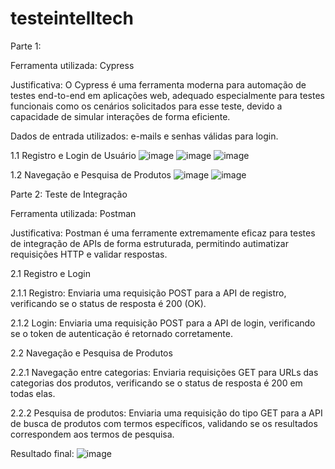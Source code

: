 # testeintelltech
Parte 1:

Ferramenta utilizada: Cypress

Justificativa: O Cypress é uma ferramenta moderna para automação de testes end-to-end em aplicações web, adequado especialmente para testes funcionais como os cenários solicitados para esse teste, devido a capacidade de simular interações de forma eficiente. 

Dados de entrada utilizados: e-mails e senhas válidas para login. 

1.1 Registro e Login de Usuário
![image](https://github.com/user-attachments/assets/4d373e6d-acd1-4104-8f66-84618c0f1fd6)
![image](https://github.com/user-attachments/assets/f01b7451-c77a-4992-a625-ce8794087a83)
![image](https://github.com/user-attachments/assets/d689b73f-700f-4a8e-9c05-bccefae21c84)

1.2 Navegação e Pesquisa de Produtos 
![image](https://github.com/user-attachments/assets/4d37642d-f489-4890-be82-3d231ac3f218)
![image](https://github.com/user-attachments/assets/89e370b7-f0ea-470d-8fe3-5daaeb1d672e)

Parte 2: Teste de Integração 

Ferramenta utilizada: Postman 

Justificativa: Postman é uma ferramente extremamente eficaz para testes de integração de APIs de forma estruturada, permitindo autimatizar requisições HTTP e validar respostas. 

2.1 Registro e Login

2.1.1 Registro: Enviaria uma requisição POST para a API de registro, verificando se o status de resposta é 200 (OK).

2.1.2 Login: Enviaria uma requisição POST para a API de login, verificando se o token de autenticação é retornado corretamente.

2.2 Navegação e Pesquisa de Produtos 

2.2.1 Navegação entre categorias: Enviaria requisições GET para URLs das categorias dos produtos, verificando se o status de resposta é 200 em todas elas. 

2.2.2 Pesquisa de produtos: Enviaria uma requisição do tipo GET para a API de busca de produtos com termos específicos, validando se os resultados correspondem aos termos de pesquisa. 

Resultado final:
![image](https://github.com/user-attachments/assets/0818ceee-8031-4e60-b790-a1670d02555d)







